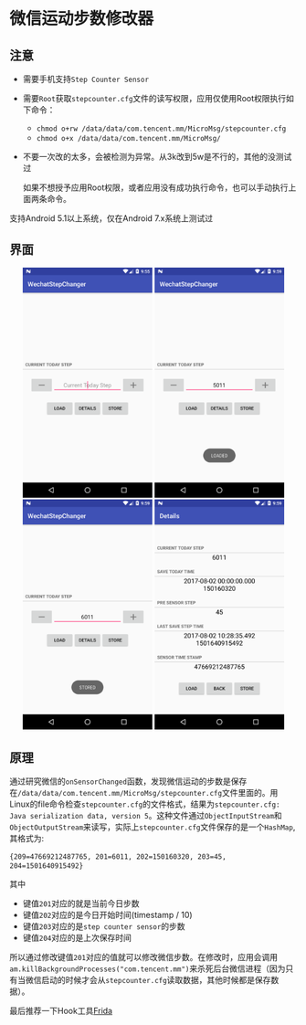 # 微信运动步数修改器


## 注意

- 需要手机支持`Step Counter Sensor`

- 需要`Root`获取`stepcounter.cfg`文件的读写权限，应用仅使用Root权限执行如下命令：
    - `chmod o+rw /data/data/com.tencent.mm/MicroMsg/stepcounter.cfg`
    - `chmod o+x /data/data/com.tencent.mm/MicroMsg/`

- 不要一次改的太多，会被检测为异常。从3k改到5w是不行的，其他的没测试过

    如果不想授予应用Root权限，或者应用没有成功执行命令，也可以手动执行上面两条命令。

支持Android 5.1以上系统，仅在Android 7.x系统上测试过

## 界面

<div align="center">
    <img src="images/MainActivity.png" width="45%" title="主界面" alt="主界面" />
    <img src="images/Load.png" width="45%"  title="加载" alt="加载" />
    <img src="images/Store.png" width="45%" title="保存" alt="保存" />
    <img src="images/DetailsActivity.png" width="45%" title="详细界面" alt="详细界面" />
</div>

## 原理

通过研究微信的`onSensorChanged`函数，发现微信运动的步数是保存在`/data/data/com.tencent.mm/MicroMsg/stepcounter.cfg`文件里面的。用Linux的file命令检查`stepcounter.cfg`的文件格式，结果为`stepcounter.cfg: Java serialization data, version 5`。这种文件通过`ObjectInputStream`和`ObjectOutputStream`来读写，实际上`stepcounter.cfg`文件保存的是一个`HashMap`, 其格式为:
```
{209=47669212487765, 201=6011, 202=150160320, 203=45, 204=1501640915492}
```
其中
- 键值`201`对应的就是当前今日步数
- 键值`202`对应的是今日开始时间(timestamp / 10)
- 键值`203`对应的是`step counter sensor`的步数
- 键值`204`对应的是上次保存时间

所以通过修改键值`201`对应的值就可以修改微信步数。在修改时，应用会调用`am.killBackgroundProcesses("com.tencent.mm")`来杀死后台微信进程（因为只有当微信启动的时候才会从`stepcounter.cfg`读取数据，其他时候都是保存数据）。

最后推荐一下Hook工具[Frida](https://github.com/frida)

